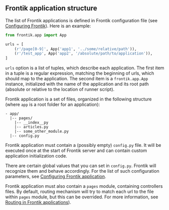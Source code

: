 ## Frontik application structure

The list of Frontik applications is defined in Frontik configuration file (see [Configuring Frontik](/docs/config.md)).
Here is an example:

```python
from frontik.app import App

urls = [
    (r'/page[0-9]', App('app1', '../some/relative/path')),
    (r'/test_app', App('app2', '/absolute/path/to/application')),
]
```

`urls` option is a list of tuples, which describe each application. The first item in a tuple is
a regular expression, matching the beginning of urls, which should map to the application. The second item is a
`frontik.app.App` instance, initialized with the name of the application and its root path (absolute or relative to
the location of runner script).

Frontik application is a set of files, organized in the following structure
(where `app` is a root folder for an application):

```
- app/
  |-- pages/
    |-- __index__py
    |-- articles.py
    |-- some_other_module.py
  |-- config.py
```

Frontik application must contain a (possibly empty) `config.py` file. It will be executed once at the start of
Frontik server and can contain custom application initialization code.

There are certain global values that you can set in `config.py`. Frontik will recognize them and behave accordingly.
For the list of such configuration parameters, see [Configuring Frontik application](/docs/config-app.md).

Frontik application must also contain a `pages` module, containing controllers files. By default, routing mechanism
will try to match each url to the file within `pages` module, but this can be overrided. For more information, see
[Routing in Frontik applications](/docs/routing.md)).
